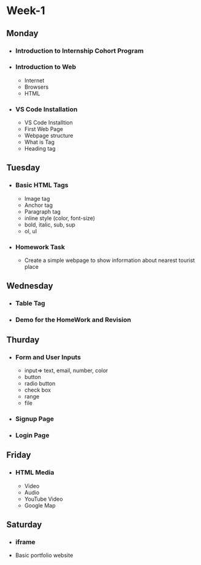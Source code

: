 # Week-1

## Monday

- ### Introduction to Internship Cohort Program
  
- ### Introduction to Web  
    - Internet
    - Browsers
    - HTML


- ### VS Code Installation
    - VS Code Installtion
    - First Web Page
    - Webpage structure
    - What is Tag
    - Heading tag

## Tuesday
  - ### Basic HTML Tags
    - Image tag  
    - Anchor tag
    - Paragraph tag
    - inline style (color, font-size)
    - bold, italic, sub, sup
    - ol, ul

  - ### Homework Task
    - Create a simple webpage to show information about nearest tourist place

## Wednesday
  - ### Table Tag  
  - ### Demo for the HomeWork and Revision

## Thurday
  - ### Form and User Inputs
      - input=> text, email, number, color
      - button
      - radio button
      - check box
      - range
      - file
  
  - ### Signup Page
  
  - ### Login Page

## Friday
  - ### HTML Media
      - Video
      - Audio
      - YouTube Video
      - Google Map

## Saturday
  - ### iframe
  - Basic portfolio website
